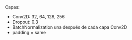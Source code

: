 Capas:
- Conv2D: 32, 64, 128, 256
- Dropout: 0.3
- BatchNormalization una después de cada capa Conv2D
- padding = same